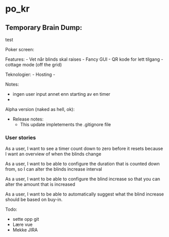 # po_kr

## Temporary Brain Dump:
test

Poker screen:

Features:
    - Vet når blinds skal raises
    - Fancy GUI
    - QR kode for lett tilgang
    - cottage mode (off the grid)

Teknologier:
    - Hosting 
    - 

Notes:
   - ingen user input annet enn starting av en timer
   - 


Alpha version (naked as hell, ok):
   - Release notes:
       - This update impletements the .gitignore file

### User stories 

As a user, I want to see a timer count down to zero before it resets because I want an overview of when the blinds change

As a user, I want to be able to configure the duration that is counted down from, so I can alter the blinds increase interval

As a user, I want to be able to configure the blind increase so that you can alter the amount that is increased

As a user, I want to be able to automatically suggest what the blind increase should be based on buy-in.


Todo:
 - sette opp git
 - Lære vue
 - Mekke JIRA



